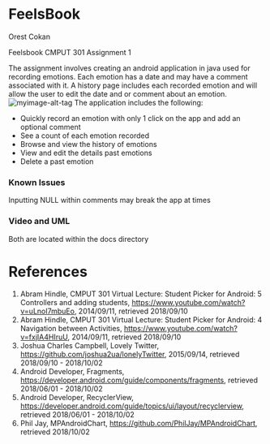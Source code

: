 # FeelsBook
Orest Cokan

Feelsbook CMPUT 301 Assignment 1

The assignment involves creating an android application in java used for recording emotions. Each emotion has a date and may have a comment associated with it. A history page includes each recorded emotion and will allow the user to edit the date and or comment about an emotion.
![myimage-alt-tag](https://gyazo.com/d39db8a9cec6c17c3d7e19529762bf92)
The application includes the following:

- Quickly record an emotion with only 1 click on the app and add an optional comment
- See a count of each emotion recorded
- Browse and view the history of emotions
- View and edit the details past emotions
- Delete a past emotion

### Known Issues
Inputting NULL within comments may break the app at times

### Video and UML
Both are located within the docs directory

# References
1. Abram Hindle, CMPUT 301 Virtual Lecture: Student Picker for Android: 5 Controllers and adding students, https://www.youtube.com/watch?v=uLnoI7mbuEo, 2014/09/11, retrieved 2018/09/10
1. Abram Hindle, CMPUT 301 Virtual Lecture: Student Picker for Android: 4 Navigation between Activities, https://www.youtube.com/watch?v=fxjIA4HIruU, 2014/09/11, retrieved 2018/09/10
2. Joshua Charles Campbell, Lovely Twitter, https://github.com/joshua2ua/lonelyTwitter, 2015/09/14, retrieved 2018/09/10 - 2018/10/02
3. Android Developer, Fragments, https://developer.android.com/guide/components/fragments, retrieved 2018/06/01 - 2018/10/02
4. Android Developer, RecyclerView, https://developer.android.com/guide/topics/ui/layout/recyclerview, retrieved 2018/06/01 - 2018/10/02
5. Phil Jay, MPAndroidChart, https://github.com/PhilJay/MPAndroidChart, retrieved 2018/10/02

